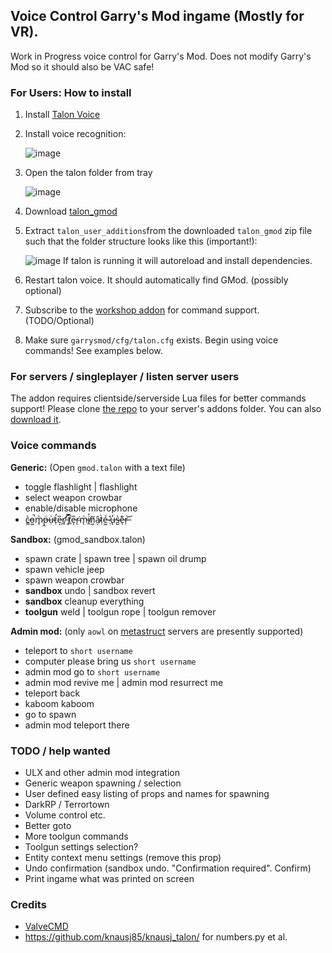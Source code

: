 ## Voice Control Garry's Mod ingame (Mostly for VR). 

Work in Progress voice control for Garry's Mod. Does not modify Garry's Mod so it should also be VAC safe!

### For Users: How to install

 1. Install [Talon Voice](https://talonvoice.com/)
 2. Install voice recognition:
 
      ![image](https://user-images.githubusercontent.com/207340/156883300-794009b3-5a72-46dc-a4bc-720188f3cc9c.png)
 3. Open the talon folder from tray
  
     ![image](https://user-images.githubusercontent.com/207340/156883338-8097ddf1-31c1-4cec-9a4c-cb62f7359ae1.png)
 
 4. Download [talon_gmod](https://github.com/Metastruct/talon_gmod/archive/refs/heads/dev.zip)
 5. Extract `talon_user_additions`from the downloaded `talon_gmod` zip file such that the folder structure looks like this (important!): 
     
     ![image](https://user-images.githubusercontent.com/207340/156883351-13e8b385-7e78-448f-b5f0-ee0e6aa3fac0.png)
     If talon is running it will autoreload and install dependencies.
     
 6. Restart talon voice. It should automatically find GMod. (possibly optional)
 7. Subscribe to the [workshop addon](https://steamcommunity.com/sharedfiles/filedetails/?id=TODO) for command support. (TODO/Optional)
 8. Make sure `garrysmod/cfg/talon.cfg` exists. Begin using voice commands! See examples below.


### For servers / singleplayer / listen server users

The addon requires clientside/serverside Lua files for better commands support! 
Please clone [the repo](https://github.com/Metastruct/talon_gmod.git) to your server's addons folder. You can also [download it](https://github.com/Metastruct/talon_gmod/archive/refs/heads/dev.zip).

### Voice commands
**Generic:** (Open `gmod.talon` with a text file)
 - toggle flashlight | flashlight
 - select weapon crowbar
 - enable/disable microphone
 - c̵̳̀o̵͖̚m̷̥̀p̶̼̈ụ̵͗t̷̛̹e̵͔̅r̸̛̪ ̵͕̿t̸̲͆e̵͎̅r̴͘ͅm̵̨͑i̸̼͐n̸͍̆â̴͔ṭ̷̀ẻ̶͖ ̷̜̽u̶̢̓s̶̺͛e̶͊ͅr̶̦͝
 
**Sandbox:** (gmod_sandbox.talon)

 - spawn crate | spawn tree | spawn oil drump
 - spawn vehicle jeep
 - spawn weapon crowbar
 - **sandbox** undo | sandbox revert
 - **sandbox** cleanup everything
 - **toolgun** weld | toolgun rope | toolgun remover

**Admin mod:** (only `aowl` on [metastruct](https://metastruct.eu) servers are presently supported)
 - teleport to `short username`
 - computer please bring us `short username`
 - admin mod go to `short username`
 - admin mod revive me | admin mod resurrect me
 - teleport back
 - kaboom kaboom
 - go to spawn
 - admin mod teleport there

### TODO / help wanted

 - ULX and other admin mod integration
 - Generic weapon spawning / selection
 - User defined easy listing of props and names for spawning
 - DarkRP / Terrortown
 - Volume control etc.
 - Better goto
 - More toolgun commands
 - Toolgun settings selection?
 - Entity context menu settings (remove this prop)
 - Undo confirmation (sandbox undo. "Confirmation required". Confirm)
 - Print ingame what was printed on screen

### Credits
 - [ValveCMD](github.com/python1320/valvecmd)
 - https://github.com/knausj85/knausj_talon/ for numbers.py et al.
